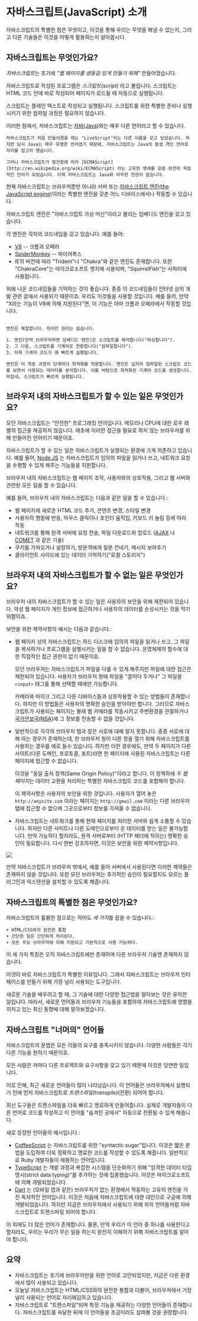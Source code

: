 # 자바스크립트(JavaScript) 소개

자바스크립트의 특별한 점은 무엇이고, 이것을 통해 우리는 무엇을 해낼 수 있는지, 그리고 다른 기술들은 이것을 어떻게 활용하는지 알아봅시다.

## 자바스크립트는 무엇인가요?

*자바스크립트*는 초기에 *"웹 페이지를 생동감 있게 만들기 위해"* 만들어졌습니다. 

자바스크립트로 작성된 프로그램은 *스크립트(script)* 라고 불립니다. 스크립트는 HTML 코드 안에 바로 작성되어 페이지가 로드될 때 자동으로 실행됩니다. 

스크립트는 플레인 텍스트로 작성되고 실행됩니다. 스크립트를 위한 특별한 준비나 실행시키기 위한 컴파일 과정은 필요하지 않습니다. 

이러한 점에서, 자바스크립트는 [자바(Java)](https://en.wikipedia.org/wiki/Java_(programming_language))와는 매우 다른 언어라고 할 수 있습니다.

```smart header="왜 <u>자바</u>스크립트인가?"
자바스크립트가 처음 만들어졌을 때는 "LiveScript"라는 다른 이름을 갖고 있었습니다. 하지만 당시 Java는 매우 유명한 언어였기 때문에, 자바스크립트는 Java의 동생 격인 언어로 자리를 잡고자 했습니다.

그러나 자바스크립트가 발전함에 따라 [ECMAScript](http://en.wikipedia.org/wiki/ECMAScript) 라는 고유한 명세를 갖춘 완전히 독립적인 언어가 되었습니다. 이제 자바스크립트는 Java와 아무런 연관이 없습니다. 
```

현재 자바스크립트는 브라우저뿐만 아니라 서버 또는 [자바스크립트 엔진(the JavaScript engine)](https://en.wikipedia.org/wiki/javascript_engine)이라는 특별한 엔진을 갖춘 어느 디바이스에서나 작동할 수 있습니다. 

자바스크립트 엔진은 "자바스크립트 가상 머신"이라고 불리는 임베디드 엔진을 갖고 있습니다.

각 엔진은 각자의 코드네임을 갖고 있습니다. 예를 들어:

- [V8](https://en.wikipedia.org/wiki/V8_(자바스크립트_engine)) -- 크롬과 오페라
- [SpiderMonkey](https://en.wikipedia.org/wiki/SpiderMonkey) -- 파이어폭스
- IE의 버전에 따라 "Trident"나 "Chakra"와 같은 엔진도 존재합니다. 또한 "ChakraCore"는 마이크로소프트 엣지에 사용되며, "SquirrelFish"는 사파리에 사용됩니다.

위에 나온 코드네임들을 기억하는 것이 좋습니다. 종종 이 코드네임들이 인터넷 상의 개발 관련 글에서 사용되기 때문이죠. 우리도 이것들을 사용할 것입니다. 예를 들어, 만약 "X라는 기능이 V8에 의해 지원된다"면, 이 기능은 아마 크롬과 오페라에서 작동할 것입니다.

```smart header="엔진이 하는 일은?"

엔진은 복잡합니다. 하지만 원리는 쉽습니다.

1. 엔진(만약 브라우저라면 임베디드 엔진)은 스크립트를 해석합니다("파싱합니다").
2. 그 다음, 스크립트를 기계어로 전환합니다("컴파일합니다").
3. 이제 기계어 코드가 꽤 빠르게 실행됩니다.

엔진은 이 작동 과정의 단계마다 최적화를 적용합니다. 엔진은 심지어 컴파일된 스크립트 코드를 보면서 사용되는 데이터를 분석합니다. 이를 바탕으로 최적화된 기계어 코드를 생성합니다. 마침내, 스크립트가 빠르게 실행됩니다.
```

## 브라우저 내의 자바스크립트가 할 수 있는 일은 무엇인가요?

모던 자바스크립트는 "안전한" 프로그래밍 언어입니다. 메모리나 CPU에 대한 로우 레벨의 접근을 제공하지 않습니다. 애초에 이러한 접근을 필요로 하지 않는 브라우저를 위해 만들어진 언어이기 때문이죠.

자바스크립트가 할 수 있는 일은 자바스크립트가 실행되는 환경에 크게 의존하고 있습니다. 예를 들어, [Node.JS](https://wikipedia.org/wiki/Node.js) 는 자바스크립트가 임의의 파일을 읽거나 쓰고, 네트워크 요청을 수행할 수 있게 해주는 기능들을 지원합니다.

브라우저 내의 자바스크립트는 웹 페이지 조작, 사용자와의 상호작용, 그리고 웹 서버와 관련된 모든 일을 할 수 있습니다.

예를 들어, 브라우저 내의 자바스크립트는 다음과 같은 일을 할 수 있습니다.:

- 웹 페이지에 새로운 HTML 코드 추가, 콘텐츠 변경, 스타일 변경
- 사용자의 행동에 반응, 마우스 클릭이나 포인터 움직임, 키보드 키 눌림 등에 따라 작동
- 네트워크를 통해 원격 서버에 요청 전송, 파일 다운로드와 업로드 ([AJAX](https://en.wikipedia.org/wiki/Ajax_(programming)) 나 [COMET](https://en.wikipedia.org/wiki/Comet_(programming)) 과 같은 기술)
- 쿠키를 가져오거나 설정하기, 방문객에게 질문 건네기, 메시지 보여주기
- 클라이언트 사이드에 있는 데이터 기억하기("로컬 스토리지")

## 브라우저 내의 자바스크립트가 할 수 없는 일은 무엇인가요?

브라우저 내의 자바스크립트가 할 수 있는 일은 사용자의 보안을 위해 제한되어 있습니다. 악성 웹 페이지가 개인 정보에 접근하거나 사용자의 데이터를 손상시키는 것을 막기 위함이죠.

보안을 위한 제약사항의 예시는 다음과 같습니다.:

- 웹 페이지 상의 자바스크립트는 하드 디스크에 임의의 파일을 읽거나 쓰고, 그 파일을 복사하거나 프로그램을 실행시키는 일을 할 수 없습니다. 운영체제의 함수에 대한 직접적인 접근 권한이 없기 때문이죠.

    모던 브라우저는 자바스크립트가 파일을 다룰 수 있게 해주지만 파일에 대한 접근은 제한되어 있습니다. 사용자가 브라우저 창에 파일을 "끌어다 두거나" 그 파일을 `<input>` 태그를 통해 선택할 때에만 가능합니다.

    카메라와 마이크 그리고 다른 디바이스들과 상호작용할 수 있는 방법들이 존재합니다. 하지만 이 방법들은 사용자의 명확한 승인을 받아야만 합니다. 그러므로 자바스크립트가 사용되는 페이지는 몰래 웹 카메라를 작동시키고 주변환경을 관찰하거나 [국가안보국(NSA)](https://en.wikipedia.org/wiki/National_Security_Agency)에 그 정보를 전송할 수 없을 것입니다. 
- 일반적으로 각각의 브라우저 탭과 창은 서로에 대해 알지 못합니다. 종종 서로에 대해 아는 경우가 존재하는데, 한 브라우저 창이 다른 창을 열기 위해 자바스크립트를 사용하는 경우를 예로 들수 있습니다. 하지만 이런 경우에도, 만약 두 페이지가 다른 사이트(다른 도메인, 프로토콜, 포트)라면 한 페이지에 사용된 자바스크립트는 다른 페이지에 접근할 수 없습니다. 

    이것을 "동일 출처 정책(Same Origin Policy)"이라고 합니다. 이 정책하에 *두 웹 페이지*는 데이터 교환을 처리하는 특별한 자바스크립트 코드를 포함해야 합니다.

    이 제약사항은 사용자의 보안을 위한 것입니다. 사용자가 열어 놓은 `http://anysite.com` 이라는 페이지는 `http://gmail.com` 이라는 다른 브라우저 탭에 접근할 수 없으며 그곳으로부터 정보를 가져올 수 없습니다.
- 자바스크립트는 네트워크를 통해 현재 페이지를 처리한 서버와 쉽게 소통할 수 있습니다. 하지만 다른 사이트나 다른 도메인으로부터 온 데이터를 받는 일은 불가능합니다. 만약 가능하다 할지라도, 원격 서버로부터 (HTTP 헤더에 적히는) 명확한 승인이 필요합니다. 다시 한번 강조하자면, 이것은 보안을 위한 제약사항입니다.

![](limitations.png)

만약 자바스크립트가 브라우저 밖에서, 예를 들어 서버에서 사용된다면 이러한 제약들은 존재하지 않을 것입니다. 또한 모던 브라우저는 추가적인 승인이 필요할지도 모르는 플러그인과 익스텐션을 설치할 수 있도록 해줍니다. 

## 자바스크립트의 특별한 점은 무엇인가요?

자바스크립트의 훌륭한 점으로는 적어도 *세 가지*를 꼽을 수 있습니다.:

```compare
+ HTML/CSS와의 완전한 통합
+ 간단한 일은 간단하게 처리된다.
+ 모든 주요 브라우저에 의해 지원되고 기본적으로 사용 가능하다.
```

이 세 가지 특징은 오직 자바스크립트에만 존재하며 다른 브라우저 기술엔 존재하지 않습니다.

이것이 바로 자바스크립트가 특별한 이유입니다. 그래서 자바스크립트는 브라우저 인터페이스를 만들기 위해 가장 널리 사용되는 도구입니다.

새로운 기술을 배우려고 할 때, 그 기술에 대한 다양한 접근법을 알아보는 것은 유익한 일입니다. 따라서, 새로운 언어들과 브라우저 기능들을 포함하여 자바스크립트에 영향을 끼치고 있는 최신 동향에 대해 알아보겠습니다. 


## 자바스크립트 "너머의" 언어들

자바스크립트의 문법은 모든 이들의 요구를 충족시키지 않습니다. 다양한 사람들은 각기 다른 기능을 원하기 때문이죠.

모든 사람은 저마다 다른 프로젝트와 요구사항을 갖고 있기 때문에 이것은 당연한 일입니다.

이로 인해, 최근 새로운 언어들이 많이 나타났습니다. 이 언어들은 브라우저에서 실행되기 전에 먼저 자바스크립트로 *트랜스파일(transpile)*(전환) 되어야 합니다.

최신 도구들은 트랜스파일을 더욱 빠르고 명료하게 만들어줍니다. 실제로 개발자들이 다른 언어로 코드를 작성하고 이 언어를 "숨겨진 곳에서" 자동으로 전환될 수 있게 해줍니다.

새로 등장한 언어들의 예시입니다.:

- [CoffeeScript](http://coffeescript.org/) 는 자바스크립트를 위한 "syntactic sugar"입니다. 이것은 짧은 문법을 도입하여 더욱 정확하고 명료한 코드를 작성할 수 있도록 해줍니다. 일반적으로 Ruby 개발자들이 애용하는 언어입니다.
- [TypeScript](http://www.typescriptlang.org/) 는 개발 과정과 복잡한 시스템을 단순화하기 위해 "엄격한 데이터 타입 명시(strict data typing)"를 추가하는 것에 집중했습니다. 이것은 마이크로소프트에 의해 개발되었습니다.
- [Dart](https://www.dartlang.org/) 는 (모바일 앱과 같은) 브라우저가 없는 환경에서 작동하는 고유의 엔진을 가진 독자적인 언어입니다. 이것은 처음에 자바스크립트에 대한 대안으로 구글에 의해 개발되었습니다. 하지만 지금은 브라우저에서 사용되기 위해 위의 언어들처럼 자바스크립트로 트랜스파일 되어야 합니다.

이 외에도 더 많은 언어가 존재합니다. 물론, 만약 우리가 이 언어 중 하나를 사용한다고 할지라도, 우리는 우리가 무슨 일을 하는지 완전히 이해하기 위해 자바스크립트를 알아야 합니다.

## 요약

- 자바스크립트는 초기에 브라우저만을 위한 언어로 고안되었지만, 지금은 다른 환경에서 많이 사용되고 있습니다. 
- 오늘날 자바스크립트는 HTML/CSS와의 완전한 통합과 더불어, 브라우저에서 가장 널리 사용되는 언어로 자리매김하고 있습니다.
- 자바스크립트로 "트랜스파일"되며 특정 기능을 제공하는 다양한 언어들이 존재합니다. 자바스크립트를 숙달한 뒤에 이 언어들을 조금이라도 살펴볼 것을 권장합니다. 
